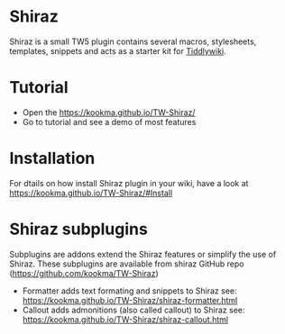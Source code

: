 # Shiraz
Shiraz is a small TW5 plugin contains several macros, stylesheets, templates, snippets and acts as a starter kit for 
[Tiddlywiki](https://tiddlywiki.com/).

# Tutorial
* Open the https://kookma.github.io/TW-Shiraz/
* Go to tutorial and see a demo of most features

# Installation
For dtails on how install Shiraz plugin in your wiki, have a look at https://kookma.github.io/TW-Shiraz/#Install

# Shiraz subplugins
Subplugins are addons extend the Shiraz features or simplify the use of Shiraz. These subplugins are available from shiraz GitHub repo (https://github.com/kookma/TW-Shiraz) 

* Formatter adds text formating and snippets to Shiraz see: https://kookma.github.io/TW-Shiraz/shiraz-formatter.html
* Callout adds admonitions (also called callout) to Shiraz see: https://kookma.github.io/TW-Shiraz/shiraz-callout.html

